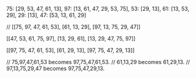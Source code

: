 75: [29, 53, 47, 61, 13],
97: [13, 61, 47, 29, 53, 75],
53: [29, 13],
61: [13, 53, 29],
29: [13],
47: [53, 13, 61, 29]

// 
[[75, 97, 47, 61, 53], [61, 13, 29], [97, 13, 75, 29, 47]]


[[47, 53, 61, 75, 97], [13, 29, 61], [13, 29, 47, 75, 97]]

[[97, 75, 47, 61, 53], [61, 29, 13], [97, 75, 47, 29, 13]]

// 75,97,47,61,53 becomes 97,75,47,61,53.
// 61,13,29 becomes 61,29,13.
// 97,13,75,29,47 becomes 97,75,47,29,13.


